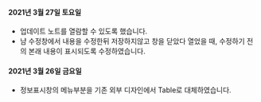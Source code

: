 #### 2021년 3월 27일 토요일
* 업데이트 노트를 열람할 수 있도록 했습니다.
* 냠 수정창에서 내용을 수정한뒤 저장하지않고 창을 닫았다 열었을 때, 수정하기 전의 본래 내용이 표시되도록 수정하였습니다.

#### 2021년 3월 26일 금요일
* 정보표시창의 메뉴부분을 기존 외부 디자인에서 Table로 대체하였습니다.
